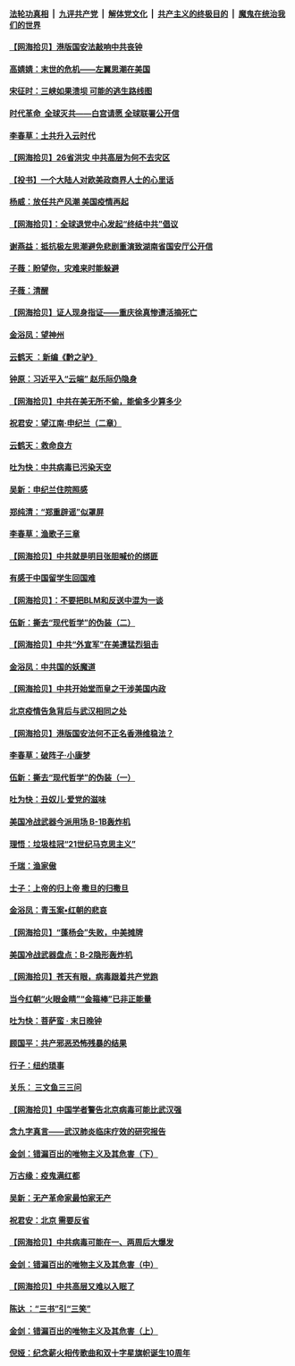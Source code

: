 ####  [法轮功真相](../../../../basic/blob/master/README.md?t=07030202) &nbsp;|&nbsp; [九评共产党](../../../../9ping.md/blob/master/README.md?t=07030202) &nbsp;|&nbsp; [解体党文化](../../../../jtdwh.md/blob/master/README.md?t=07030202)  &nbsp;|&nbsp; [共产主义的终极目的](../../../../gczydzjmd.md/blob/master/README.md?t=07030202) &nbsp;|&nbsp; [魔鬼在统治我们的世界](../../../../mgztzwmdsj.md/blob/master/README.md?t=07030202) 

#### [【网海拾贝】港版国安法敲响中共丧钟](../pages/nsc993/n12226956.md?t=07030202) 

#### [高婧婧：末世的危机——左翼思潮在美国](../pages/nsc993/n12226818.md?t=07030202) 

#### [宋征时：三峡如果溃坝 可能的逃生路线图](../pages/nsc993/n12226226.md?t=07030202) 

#### [时代革命  全球灭共——白宫请愿 全球联署公开信](../pages/nsc993/n12226179.md?t=07030202) 

#### [李春草：土共升入云时代](../pages/nsc993/n12223920.md?t=07030202) 

#### [【网海拾贝】26省洪灾 中共高层为何不去灾区](../pages/nsc993/n12223360.md?t=07030202) 

#### [【投书】一个大陆人对欧美政商界人士的心里话](../pages/nsc993/n12221489.md?t=07030202) 

#### [杨威：放任共产风潮 美国疫情再起](../pages/nsc993/n12220695.md?t=07030202) 

#### [【网海拾贝】：全球退党中心发起“终结中共”倡议](../pages/nsc993/n12220970.md?t=07030202) 

#### [谢燕益：抵抗极左思潮避免悲剧重演致湖南省国安厅公开信](../pages/nsc993/n12218887.md?t=07030202) 

#### [子薇：盼望你，灾难来时能躲避](../pages/nsc993/n12218425.md?t=07030202) 

#### [子薇：清醒](../pages/nsc993/n12218396.md?t=07030202) 

#### [【网海拾贝】证人现身指证——重庆徐真惨遭活摘死亡](../pages/nsc993/n12218278.md?t=07030202) 

#### [金浴凤：望神州](../pages/nsc993/n12218049.md?t=07030202) 

#### [云鹤天 ：新编《黔之驴》](../pages/nsc993/n12218038.md?t=07030202) 

#### [钟原：习近平入“云端” 赵乐际仍隐身](../pages/nsc993/n12217720.md?t=07030202) 

#### [【网海拾贝】中共在美无所不偷，能偷多少算多少](../pages/nsc993/n12216875.md?t=07030202) 

#### [祝君安：望江南·申纪兰（二章）](../pages/nsc993/n12216556.md?t=07030202) 

#### [云鹤天：救命良方](../pages/nsc993/n12216543.md?t=07030202) 

#### [吐为快：中共病毒已污染天空](../pages/nsc993/n12215786.md?t=07030202) 

#### [吴新：申纪兰住院照感](../pages/nsc993/n12215730.md?t=07030202) 

#### [郑纯清：“郑重辟谣”似罩屏](../pages/nsc993/n12215700.md?t=07030202) 

#### [李春草：渔歌子三章](../pages/nsc993/n12215653.md?t=07030202) 

#### [【网海拾贝】中共就是明目张胆喊价的绑匪](../pages/nsc993/n12215381.md?t=07030202) 

#### [有感于中国留学生回国难](../pages/nsc993/n12212960.md?t=07030202) 

#### [【网海拾贝】：不要把BLM和反送中混为一谈](../pages/nsc993/n12213076.md?t=07030202) 

#### [伍新：撕去“现代哲学”的伪装（二）](../pages/nsc993/n12211310.md?t=07030202) 

#### [【网海拾贝】中共“外宣军”在美遭猛烈狙击](../pages/nsc993/n12211190.md?t=07030202) 

#### [金浴凤：中共国的妖魔道](../pages/nsc993/n12208163.md?t=07030202) 

#### [【网海拾贝】中共开始堂而皇之干涉美国内政](../pages/nsc993/n12205646.md?t=07030202) 

#### [北京疫情告急背后与武汉相同之处](../pages/nsc993/n12201610.md?t=07030202) 

#### [【网海拾贝】港版国安法何不正名香港维稳法？](../pages/nsc993/n12203675.md?t=07030202) 

#### [李春草：破阵子·小康梦](../pages/nsc993/n12202996.md?t=07030202) 

#### [伍新：撕去“现代哲学”的伪装（一）](../pages/nsc993/n12202666.md?t=07030202) 

#### [吐为快：丑奴儿·爱党的滋味](../pages/nsc993/n12202630.md?t=07030202) 

#### [美国冷战武器今派用场 B-1B轰炸机](../pages/nsc993/n12202368.md?t=07030202) 

#### [理悟：垃圾桂冠“21世纪马克思主义”](../pages/nsc993/n12201220.md?t=07030202) 

#### [千瑞：渔家傲](../pages/nsc993/n12201174.md?t=07030202) 

#### [士子：上帝的归上帝 撒旦的归撒旦](../pages/nsc993/n12199902.md?t=07030202) 

#### [金浴凤：青玉案•红朝的悲哀](../pages/nsc993/n12199650.md?t=07030202) 

#### [【网海拾贝】“蓬杨会”失败，中美摊牌](../pages/nsc993/n12199598.md?t=07030202) 

#### [美国冷战武器盘点：B-2隐形轰炸机](../pages/nsc993/n12199226.md?t=07030202) 

#### [【网海拾贝】苍天有眼，病毒跟着共产党跑](../pages/nsc993/n12197648.md?t=07030202) 

#### [当今红朝“火眼金睛”“金箍棒”已非正能量](../pages/nsc993/n12196834.md?t=07030202) 

#### [吐为快：菩萨蛮 · 末日晚钟](../pages/nsc993/n12196689.md?t=07030202) 

#### [顾国平：共产邪恶恐怖残暴的结果](../pages/nsc993/n12195238.md?t=07030202) 

#### [行子：纽约琐事](../pages/nsc993/n12194752.md?t=07030202) 

#### [关乐： 三文鱼三三问](../pages/nsc993/n12194626.md?t=07030202) 

#### [【网海拾贝】中国学者警告北京病毒可能比武汉强](../pages/nsc993/n12193964.md?t=07030202) 

#### [念九字真言——武汉肺炎临床疗效的研究报告](../pages/nsc993/n12190804.md?t=07030202) 

#### [金剑：错漏百出的唯物主义及其危害（下）](../pages/nsc993/n12191909.md?t=07030202) 

#### [万古缘：疫鬼满红都](../pages/nsc993/n12191847.md?t=07030202) 

#### [吴新：无产革命家最怕家无产](../pages/nsc993/n12191806.md?t=07030202) 

#### [祝君安：北京 需要反省](../pages/nsc993/n12191766.md?t=07030202) 

#### [【网海拾贝】中共病毒可能在一、两周后大爆发](../pages/nsc993/n12190517.md?t=07030202) 

#### [金剑：错漏百出的唯物主义及其危害（中）](../pages/nsc993/n12188778.md?t=07030202) 

#### [【网海拾贝】中共高层又难以入眠了](../pages/nsc993/n12188425.md?t=07030202) 

#### [陈达 ：“三书”引“三笑”](../pages/nsc993/n12187929.md?t=07030202) 

#### [金剑：错漏百出的唯物主义及其危害（上）](../pages/nsc993/n12186502.md?t=07030202) 

#### [倪娅：纪念薪火相传歌曲和双十字星旗帜诞生10周年](../pages/nsc993/n12186439.md?t=07030202) 


